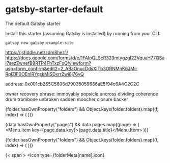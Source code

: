 # gatsby-starter-default
The default Gatsby starter

Install this starter (assuming Gatsby is installed) by running from your CLI:
```
gatsby new gatsby-example-site
```
https://jsfiddle.net/zdm8hez1/
https://docs.google.com/forms/d/e/1FAIpQLScR323mtygzgI22VquaH77QSaI7sezZwnefB9RTP4FhTxzFxQ/viewform?usp=form_confirm&edit2=2_ABaOnucDdsXITb3ORNMnK6JMi-RpIZlF0OEnIRYqskMISDxrr2wi8j76yQ

address:
0x001cb265C5606d79035059686aE5f94c6A4C2C2C

owner recovery phrase:
immovably popsicle uncross dividing coherence drum trombone unbroken sadden moocher closure backer

{folder.hasOwnProperty("folders") && Object.keys(folder.folders).map((f, index) => (
    <CoinSubMenu key={index} name={f} folder={folder.folders[f]}/>
))}

{data.hasOwnProperty("pages") && data.pages.map((page) => (
    <Menu.Item key={page.data.key}>{page.data.title}</Menu.Item>
))}

{folder.hasOwnProperty("folders") && Object.keys(folder.folders).map((f, index) => (
    <CoinSubMenu key={index} name={f} folder={folder.folders[f]}/>
))}

{< span > <Icon type={folderMeta[name].icon}
